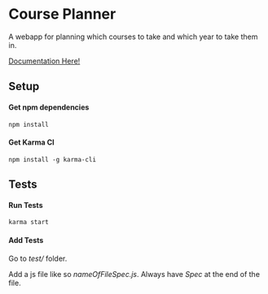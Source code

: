 Course Planner
=============

A webapp for planning which courses to take and which year to take them in.

<a href="https://rit-sse.github.io/CoursePlanner-/docs/gen/index.html" target="_blank">Documentation Here!</a>

## Setup

#### Get npm dependencies

    npm install

#### Get Karma CI

    npm install -g karma-cli


## Tests

#### Run Tests

    karma start

#### Add Tests

Go to *test/* folder.

Add a js file like so *nameOfFileSpec.js*. Always have *Spec* at the end of the file.






